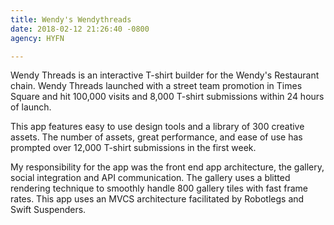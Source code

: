 ```yaml
---
title: Wendy's Wendythreads
date: 2018-02-12 21:26:40 -0800
agency: HYFN

---
```

Wendy Threads is an interactive T-shirt builder for the Wendy's Restaurant chain. Wendy Threads launched with a street team promotion in Times Square and hit 100,000 visits and 8,000 T-shirt submissions within 24 hours of launch.

This app features easy to use design tools and a library of 300 creative assets. The number of assets, great performance, and ease of use has prompted over 12,000 T-shirt submissions in the first week.

My responsibility for the app was the front end app architecture, the gallery, social integration and API communication. The gallery uses a blitted rendering technique to smoothly handle 800 gallery tiles with fast frame rates. This app uses an MVCS architecture facilitated by Robotlegs and Swift Suspenders.
